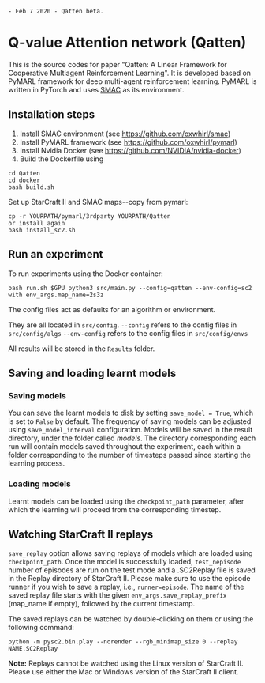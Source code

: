 ```
- Feb 7 2020 - Qatten beta. 
```

# Q-value Attention network (Qatten)

This is the source codes for paper "Qatten: A Linear Framework for Cooperative Multiagent Reinforcement
Learning". It is developed based on PyMARL framework for deep multi-agent reinforcement learning.
PyMARL is written in PyTorch and uses [SMAC](https://github.com/oxwhirl/smac) as its environment.

## Installation steps
1. Install SMAC environment (see https://github.com/oxwhirl/smac)
2. Install PyMARL framework (see https://github.com/oxwhirl/pymarl)
3. Install Nvidia Docker (see https://github.com/NVIDIA/nvidia-docker)
3. Build the Dockerfile using 
```shell
cd Qatten
cd docker
bash build.sh
```

Set up StarCraft II and SMAC maps--copy from pymarl:
```shell
cp -r YOURPATH/pymarl/3rdparty YOURPATH/Qatten
or install again
bash install_sc2.sh
```

## Run an experiment 

To run experiments using the Docker container:
```shell
bash run.sh $GPU python3 src/main.py --config=qatten --env-config=sc2 with env_args.map_name=2s3z
```

The config files act as defaults for an algorithm or environment. 

They are all located in `src/config`.
`--config` refers to the config files in `src/config/algs`
`--env-config` refers to the config files in `src/config/envs`

All results will be stored in the `Results` folder.

## Saving and loading learnt models

### Saving models

You can save the learnt models to disk by setting `save_model = True`, which is set to `False` by default. The frequency of saving models can be adjusted using `save_model_interval` configuration. Models will be saved in the result directory, under the folder called *models*. The directory corresponding each run will contain models saved throughout the experiment, each within a folder corresponding to the number of timesteps passed since starting the learning process.

### Loading models

Learnt models can be loaded using the `checkpoint_path` parameter, after which the learning will proceed from the corresponding timestep. 

## Watching StarCraft II replays

`save_replay` option allows saving replays of models which are loaded using `checkpoint_path`. Once the model is successfully loaded, `test_nepisode` number of episodes are run on the test mode and a .SC2Replay file is saved in the Replay directory of StarCraft II. Please make sure to use the episode runner if you wish to save a replay, i.e., `runner=episode`. The name of the saved replay file starts with the given `env_args.save_replay_prefix` (map_name if empty), followed by the current timestamp. 

The saved replays can be watched by double-clicking on them or using the following command:

```shell
python -m pysc2.bin.play --norender --rgb_minimap_size 0 --replay NAME.SC2Replay
```

**Note:** Replays cannot be watched using the Linux version of StarCraft II. Please use either the Mac or Windows version of the StarCraft II client.
